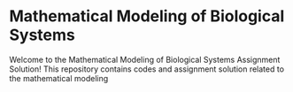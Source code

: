 # Mathematical Modeling of Biological Systems

Welcome to the Mathematical Modeling of Biological Systems Assignment Solution! This repository contains codes and assignment solution  related to the mathematical modeling 

